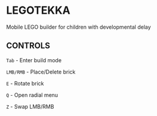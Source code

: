 # LEGOTEKKA 
Mobile LEGO builder for children with developmental delay


## CONTROLS
`Tab` - Enter build mode

`LMB/RMB` - Place/Delete brick

`E` - Rotate brick

`Q` - Open radial menu

`Z` - Swap LMB/RMB
